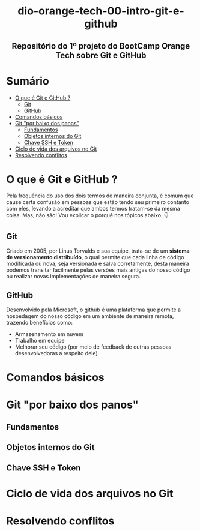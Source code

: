 <h1 align="center"> dio-orange-tech-00-intro-git-e-github </h1>
<h2 align="center">Repositório do 1º projeto do BootCamp Orange Tech sobre Git e GitHub</h2>


# Sumário

- [O que é Git e GitHub ?](#o-que-é-git-e-github)
  - [Git](#git)
  - [GitHub](#github)
- [Comandos básicos](#comandos-básicos)
- [Git "por baixo dos panos"](#git-"por-baixo-dos-panos")
  - [Fundamentos](#fundamentos)
  - [Objetos internos do Git](#objetos-internos-do-git)
  - [Chave SSH e Token](#chave-ssh-e-token)
- [Ciclo de vida dos arquivos no Git](#ciclo-de-vida-dos-arquivos-no-git)
- [Resolvendo conflitos](#resolvendo-conflitos)


# O que é Git e GitHub ?
  Pela frequência do uso dos dois termos de maneira conjunta, é comum que cause certa confusão em pessoas que estão tendo seu primeiro contanto com eles, levando a acreditar que ambos termos tratam-se da mesma coisa. Mas, não são! Vou explicar o porquê nos tópicos abaixo. 👇

## Git
  Criado em 2005, por Linus Torvalds e sua equipe, trata-se de um **sistema de versionamento distribuído**, o qual permite que cada linha de código modificada ou nova, seja versionada e salva corretamente, desta maneira podemos transitar facilmente pelas versões mais antigas do nosso código ou realizar novas implementações de maneira segura.

## GitHub
  Desenvolvido pela Microsoft, o github é uma plataforma que permite a hospedagem do nosso código em um ambiente de maneira remota, trazendo benefícios como:
  - Armazenamento em nuvem
  - Trabalho em equipe
  - Melhorar seu código (por meio de feedback de outras pessoas desenvolvedoras a respeito dele).


# Comandos básicos
# Git "por baixo dos panos"
## Fundamentos
## Objetos internos do Git
## Chave SSH e Token
# Ciclo de vida dos arquivos no Git
# Resolvendo conflitos

